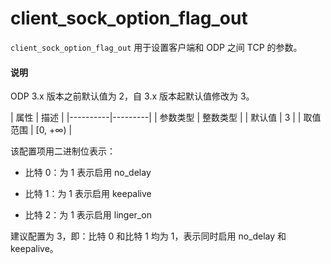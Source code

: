 # client_sock_option_flag_out

`client_sock_option_flag_out` 用于设置客户端和 ODP 之间 TCP 的参数。

<main id="notice" type='explain'>
  <h4>说明</h4>
  <p>ODP 3.x 版本之前默认值为 2，自 3.x 版本起默认值修改为 3。</p>
</main>
<!-- 内核版本中描述的是 ODP 3.x 版本默认值为 2；上次对配置项是说的是 3.x 版本开始变更为 3，3.x 之前版本是 2，有冲突 -->
|  属性    | 描述     |
|----------|---------|
| 参数类型 |   整数类型      |
| 默认值   | 3     |
| 取值范围 | [0, +∞)  |

该配置项用二进制位表示：

* 比特 0：为 1 表示启用 no_delay

* 比特 1：为 1 表示启用 keepalive

* 比特 2：为 1 表示启用 linger_on

建议配置为 3，即：比特 0 和比特 1 均为 1，表示同时启用 no_delay 和 keepalive。

